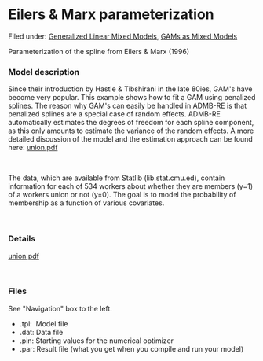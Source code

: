 #  Eilers & Marx parameterization

Filed under: [Generalized Linear Mixed Models][3], [GAMs as Mixed Models][4]

Parameterization of the spline from Eilers & Marx (1996)

### **Model description**

Since their introduction by Hastie & Tibshirani in the late 80ies, GAM's have become very popular. This example shows how to fit a GAM using penalized splines. The reason why GAM's can easily be handled in ADMB-RE is that penalized splines are a special case of random effects. ADMB-RE automatically estimates the degrees of freedom for each spline component, as this only amounts to estimate the variance of the random effects. A more detailed discussion of the model and the estimation approach can be found here: [union.pdf][1]

 

The data, which are available from Statlib (lib.stat.cmu.ed), contain information for each of 534 workers about whether they are members (y=1) of a workers union or not (y=0). The goal is to model the probability of membership as a function of various covariates.

 

### Details   

[union.pdf][2]

 

### Files

See "Navigation" box to the left.

* .tpl:  Model file
* .dat: Data file
* .pin: Starting values for the numerical optimizer  
* .par: Result file (what you get when you compile and run your model)  

[1]: union.pdf
[2]: union.pdf "union.pdf"
[3]: ./../../
[4]: ./../
